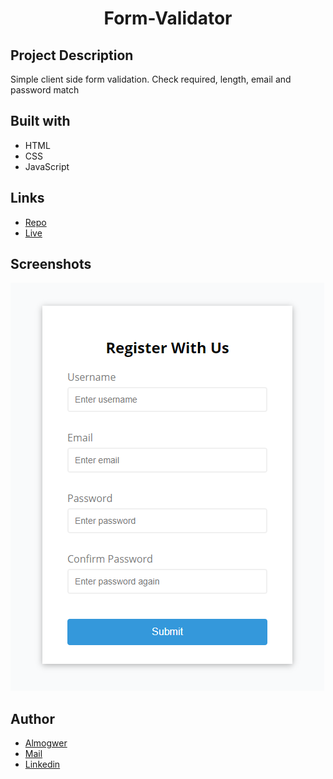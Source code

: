 <h1 align="center">Form-Validator</h1>

## Project Description

Simple client side form validation. Check required, length, email and password match

## Built with

- HTML
- CSS
- JavaScript

## Links

- [Repo](https://github.com/AlmogWer/form-validator "Almogwerfood Repo")
- [Live](https://almogwer.github.io/form-validator/ "Live View")

## Screenshots

![](img/Capture.PNG "Home Page")

## Author

- [Almogwer](https://github.com/almogwer)
- [Mail](mailto:Almogish@gmail.com?Subject=Hi% "Hi!")
- [Linkedin](https://www.linkedin.com/in/almogwertzberger/)
